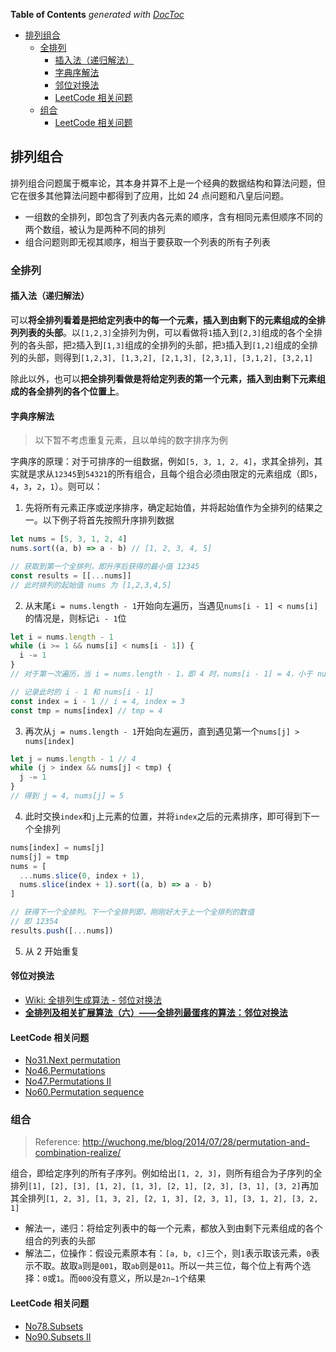 <!-- START doctoc generated TOC please keep comment here to allow auto update -->
<!-- DON'T EDIT THIS SECTION, INSTEAD RE-RUN doctoc TO UPDATE -->
**Table of Contents**  *generated with [DocToc](https://github.com/thlorenz/doctoc)*

- [排列组合](#%E6%8E%92%E5%88%97%E7%BB%84%E5%90%88)
  - [全排列](#%E5%85%A8%E6%8E%92%E5%88%97)
    - [插入法（递归解法）](#%E6%8F%92%E5%85%A5%E6%B3%95%E9%80%92%E5%BD%92%E8%A7%A3%E6%B3%95)
    - [字典序解法](#%E5%AD%97%E5%85%B8%E5%BA%8F%E8%A7%A3%E6%B3%95)
    - [邻位对换法](#%E9%82%BB%E4%BD%8D%E5%AF%B9%E6%8D%A2%E6%B3%95)
    - [LeetCode 相关问题](#leetcode-%E7%9B%B8%E5%85%B3%E9%97%AE%E9%A2%98)
  - [组合](#%E7%BB%84%E5%90%88)
    - [LeetCode 相关问题](#leetcode-%E7%9B%B8%E5%85%B3%E9%97%AE%E9%A2%98-1)

<!-- END doctoc generated TOC please keep comment here to allow auto update -->

## 排列组合

排列组合问题属于概率论，其本身并算不上是一个经典的数据结构和算法问题，但它在很多其他算法问题中都得到了应用，比如 24 点问题和八皇后问题。

- 一组数的全排列，即包含了列表内各元素的顺序，含有相同元素但顺序不同的两个数组，被认为是两种不同的排列
- 组合问题则即无视其顺序，相当于要获取一个列表的所有子列表

### 全排列

#### 插入法（递归解法）

可以**将全排列看着是把给定列表中的每一个元素，插入到由剩下的元素组成的全排列列表的头部**。以`[1,2,3]`全排列为例，可以看做将`1`插入到`[2,3]`组成的各个全排列的各头部，把`2`插入到`[1,3]`组成的全排列的头部，把`3`插入到`[1,2]`组成的全排列的头部，则得到`[1,2,3], [1,3,2], [2,1,3], [2,3,1], [3,1,2], [3,2,1]`

除此以外，也可以**把全排列看做是将给定列表的第一个元素，插入到由剩下元素组成的各全排列的各个位置上**。

#### 字典序解法

> 以下暂不考虑重复元素，且以单纯的数字排序为例

字典序的原理：对于可排序的一组数据，例如`[5, 3, 1, 2, 4]`，求其全排列，其实就是求从`12345`到`54321`的所有组合，且每个组合必须由限定的元素组成（即`5`，`4`，`3`，`2`，`1`）。则可以：

1. 先将所有元素正序或逆序排序，确定起始值，并将起始值作为全排列的结果之一。以下例子将首先按照升序排列数据

```javascript
let nums = [5, 3, 1, 2, 4]
nums.sort((a, b) => a - b) // [1, 2, 3, 4, 5]

// 获取到第一个全排列，即升序后获得的最小值 12345
const results = [[...nums]]
// 此时排列的起始值 nums 为 [1,2,3,4,5]
```

2. 从末尾`i = nums.length - 1`开始向左遍历，当遇见`nums[i - 1] < nums[i]`的情况是，则标记`i - 1`位

```javascript
let i = nums.length - 1
while (i >= 1 && nums[i] < nums[i - 1]) {
  i -= 1
}
// 对于第一次遍历，当 i = nums.length - 1，即 4 时，nums[i - 1] = 4，小于 nums[i] = 5

// 记录此时的 i - 1 和 nums[i - 1]
const index = i - 1 // i = 4, index = 3
const tmp = nums[index] // tmp = 4
```

3. 再次从`j = nums.length - 1`开始向左遍历，直到遇见第一个`nums[j] > nums[index]`

```javascript
let j = nums.length - 1 // 4
while (j > index && nums[j] < tmp) {
  j -= 1
}
// 得到 j = 4, nums[j] = 5
```

4. 此时交换`index`和`j`上元素的位置，并将`index`之后的元素排序，即可得到下一个全排列

```javascript
nums[index] = nums[j]
nums[j] = tmp
nums = [
  ...nums.slice(0, index + 1),
  nums.slice(index + 1).sort((a, b) => a - b)
]

// 获得下一个全排列。下一个全排列即，刚刚好大于上一个全排列的数值
// 即 12354
results.push([...nums])
```

5. 从 2 开始重复

#### 邻位对换法

- [Wiki: 全排列生成算法 - 邻位对换法](https://zh.wikipedia.org/wiki/%E5%85%A8%E6%8E%92%E5%88%97%E7%94%9F%E6%88%90%E7%AE%97%E6%B3%95#%E9%82%BB%E4%BD%8D%E5%AF%B9%E6%8D%A2%E6%B3%95)
- [**全排列及相关扩展算法（六）——全排列最蛋疼的算法：邻位对换法**](https://blog.csdn.net/sm9sun/article/details/77373258)

#### LeetCode 相关问题

- [No31.Next permutation](../leetcode/JavaScript/No31.next-permutation.js)
- [No46.Permutations](../leetcode/JavaScript/No46.permutations.js)
- [No47.Permutations II](../leetcode/JavaScript/No47.permutations-II.js)
- [No60.Permutation sequence](../leetcode/JavaScript/No60.permutation-sequence.js)

### 组合

> Reference:
> http://wuchong.me/blog/2014/07/28/permutation-and-combination-realize/

组合，即给定序列的所有子序列。例如给出`[1, 2, 3]`，则所有组合为子序列的全排列`[1], [2], [3], [1, 2], [1, 3], [2, 1], [2, 3], [3, 1], [3, 2]`再加其全排列`[1, 2, 3], [1, 3, 2], [2, 1, 3], [2, 3, 1], [3, 1, 2], [3, 2, 1]`

- 解法一，递归：将给定列表中的每一个元素，都放入到由剩下元素组成的各个组合的列表的头部
- 解法二，位操作：假设元素原本有：`[a, b, c]`三个，则`1`表示取该元素，`0`表示不取。故取`a`则是`001`，取`ab`则是`011`。所以一共三位，每个位上有两个选择：`0`或`1`。而`000`没有意义，所以是`2n−1`个结果

#### LeetCode 相关问题

- [No78.Subsets](../leetcode/JavaScript/No78.subsets.js)
- [No90.Subsets II](../leetcode/JavaScript/No90.subsets-II.js)
